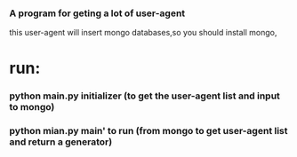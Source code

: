 ### A program for geting a lot of user-agent
this user-agent will insert mongo databases,so you should install mongo,
# run:
### python main.py initializer   (to get the user-agent list and input to mongo)
### python mian.py main' to run   (from mongo to get user-agent list and return a generator)
